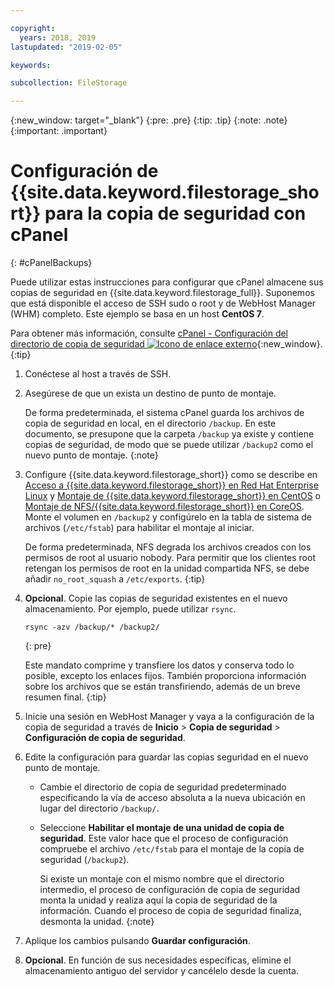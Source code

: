 ```yaml
---

copyright:
  years: 2018, 2019
lastupdated: "2019-02-05"

keywords:

subcollection: FileStorage

---
```

{:new_window: target="_blank"}
{:pre: .pre}
{:tip: .tip}
{:note: .note}
{:important: .important}

# Configuración de {{site.data.keyword.filestorage_short}} para la copia de seguridad con cPanel
{: #cPanelBackups}

Puede utilizar estas instrucciones para configurar que cPanel almacene sus copias de seguridad en {{site.data.keyword.filestorage_full}}. Suponemos que está disponible el acceso de SSH sudo o root y de WebHost Manager (WHM) completo. Este ejemplo se basa en un host **CentOS 7**.

Para obtener más información, consulte [cPanel - Configuración del directorio de copia de seguridad ![Icono de enlace externo](../../icons/launch-glyph.svg "Icono de enlace externo")](https://docs.cpanel.net/display/68Docs/Backup+Configuration#BackupConfiguration-ConfigureBackupDirectory){:new_window}.
{:tip}

1. Conéctese al host a través de SSH.
2. Asegúrese de que un exista un destino de punto de montaje. <br />

   De forma predeterminada, el sistema cPanel guarda los archivos de copia de seguridad en local, en el directorio `/backup`. En este documento, se presupone que la carpeta `/backup` ya existe y contiene copias de seguridad, de modo que se puede utilizar `/backup2` como el nuevo punto de montaje.
   {:note}

3. Configure {{site.data.keyword.filestorage_short}} como se describe en [Acceso a {{site.data.keyword.filestorage_short}} en Red Hat Enterprise Linux](/docs/infrastructure/FileStorage?topic=FileStorage-mountingLinux) y [Montaje de {{site.data.keyword.filestorage_short}} en CentOS](/docs/infrastructure/FileStorage?topic=FileStorage-mountingCentOS) o [Montaje de NFS/{{site.data.keyword.filestorage_short}} en CoreOS](/docs/infrastructure/FileStorage?topic=FileStorage-mountingCoreOS). Monte el volumen en `/backup2` y configúrelo en la tabla de sistema de archivos (`/etc/fstab`) para habilitar el montaje al iniciar. <br />

   De forma predeterminada, NFS degrada los archivos creados con los permisos de root al usuario nobody. Para permitir que los clientes root retengan los permisos de root en la unidad compartida NFS, se debe añadir `no_root_squash` a `/etc/exports`.
   {:tip}

4. **Opcional**. Copie las copias de seguridad existentes en el nuevo almacenamiento. Por ejemplo, puede utilizar `rsync`.
   ```
   rsync -azv /backup/* /backup2/
   ```
   {: pre}

    Este mandato comprime y transfiere los datos y conserva todo lo posible, excepto los enlaces fijos. También proporciona información sobre los archivos que se están transfiriendo, además de un breve resumen final.
    {:tip}

5. Inicie una sesión en WebHost Manager y vaya a la configuración de la copia de seguridad a través de **Inicio** > **Copia de seguridad** > **Configuración de copia de seguridad**.

6. Edite la configuración para guardar las copias seguridad en el nuevo punto de montaje.
    - Cambie el directorio de copia de seguridad predeterminado especificando la vía de acceso absoluta a la nueva ubicación en lugar del directorio `/backup/`.
    - Seleccione **Habilitar el montaje de una unidad de copia de seguridad**. Este valor hace que el proceso de configuración compruebe el archivo `/etc/fstab` para el montaje de la copia de seguridad (`/backup2`). <br />

      Si existe un montaje con el mismo nombre que el directorio intermedio, el proceso de configuración de copia de seguridad monta la unidad y realiza aquí la copia de seguridad de la información. Cuando el proceso de copia de seguridad finaliza, desmonta la unidad.
      {:note}
7. Aplique los cambios pulsando **Guardar configuración**.
8. **Opcional**. En función de sus necesidades específicas, elimine el almacenamiento antiguo del servidor y cancélelo desde la cuenta.
